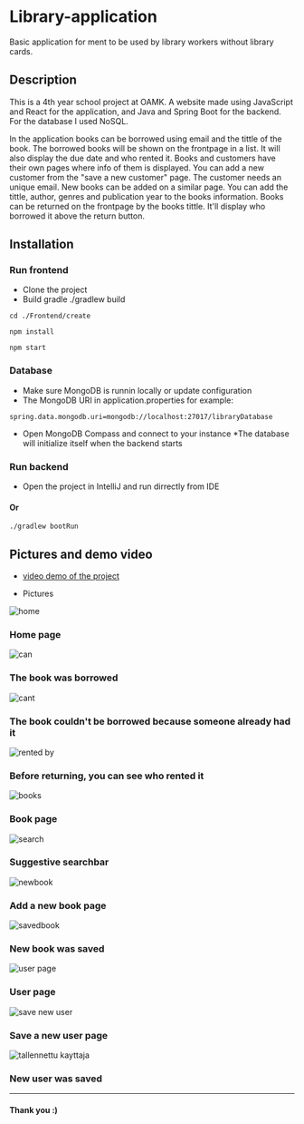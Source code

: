 # Library-application
Basic application for ment to be used by library workers without library cards.

## Description
This is a 4th year school project at OAMK. A website made using JavaScript and React for the application, and Java and Spring Boot for the backend. For the database I used NoSQL. 

In the application books can be borrowed using email and the tittle of the book. The borrowed books will be shown on the frontpage in a list. It will also display the due date and who rented it. Books and customers have their own pages where info of them is displayed. You can add a new customer from the "save a new customer" page. The customer needs an unique email. New books can be added on a similar page. You can add the tittle, author, genres and publication year to the books information. Books can be returned on the frontpage by the books tittle. It'll display who borrowed it above the return button.

## Installation

### Run frontend
* Clone the project
* Build gradle ./gradlew build
  
```
cd ./Frontend/create
```
```
npm install
```
```
npm start
```
### Database 
* Make sure MongoDB is runnin locally or update configuration
* The MongoDB URI in application.properties  for example:
 ```
spring.data.mongodb.uri=mongodb://localhost:27017/libraryDatabase
 ```
* Open MongoDB Compass and connect to your instance
*The database will initialize itself when the backend starts

### Run backend
* Open the project in IntelliJ and run dirrectly from IDE
 #### Or
 ```
./gradlew bootRun
 ```

## Pictures and demo video
* [video demo of the project]( https://youtu.be/_JCcKMIWkzI)

* Pictures

![home](https://github.com/user-attachments/assets/fe214684-0246-49d6-856a-e7d7fd3f3073)

 ### Home page
 
![can](https://github.com/user-attachments/assets/c0385760-edfa-466d-a881-abbc92ca0783)

### The book was borrowed

![cant](https://github.com/user-attachments/assets/64823f88-e223-4d95-8df2-0f6946b83811)

### The book couldn't be borrowed because someone already had it

![rented by](https://github.com/user-attachments/assets/925c1aa4-b028-4bc4-b956-1700ca49c9c5)

### Before returning, you can see who rented it

![books](https://github.com/user-attachments/assets/fac74474-798d-4db2-bf1f-96abe5263ded)

### Book page

![search](https://github.com/user-attachments/assets/6843211c-5d98-4420-95b5-2948d60b66e7)

### Suggestive searchbar

![newbook](https://github.com/user-attachments/assets/c1506dfc-4aeb-4143-b879-797533071b30)

### Add a new book page

![savedbook](https://github.com/user-attachments/assets/ef77e31e-529c-4b95-ba3e-bb326c2f8772)

### New book was saved

![user page](https://github.com/user-attachments/assets/9c70c7a6-a55e-4cca-a3af-098b1562a21f)

### User page

![save new user](https://github.com/user-attachments/assets/1d223492-97d9-4584-9b77-630cdc66cda1)

### Save a new user page

![tallennettu kayttaja](https://github.com/user-attachments/assets/c4b659c1-4e59-471d-a3bb-027b06903091)

### New user was saved

-------------------------------

#### Thank you :)
